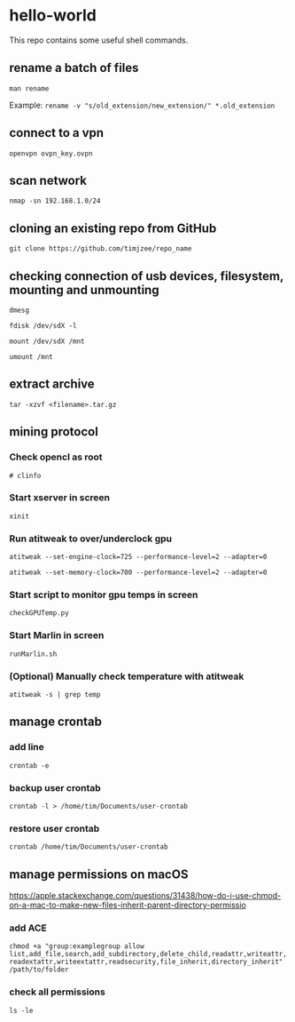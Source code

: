# hello-world

This repo contains some useful shell commands.

## rename a batch of files
`man rename`

Example: `rename -v "s/old_extension/new_extension/" *.old_extension`

## connect to a vpn
`openvpn ovpn_key.ovpn`

## scan network
`nmap -sn 192.168.1.0/24`

## cloning an existing repo from GitHub
`git clone https://github.com/timjzee/repo_name`

## checking connection of usb devices, filesystem, mounting and unmounting
`dmesg`

`fdisk /dev/sdX -l`

`mount /dev/sdX /mnt`

`umount /mnt`

## extract archive
`tar -xzvf <filename>.tar.gz`

## mining protocol
### Check opencl as root
`# clinfo`
### Start xserver in screen
`xinit`
### Run atitweak to over/underclock gpu
`atitweak --set-engine-clock=725 --performance-level=2 --adapter=0`

`atitweak --set-memory-clock=700 --performance-level=2 --adapter=0`
### Start script to monitor gpu temps in screen
`checkGPUTemp.py`
### Start Marlin in screen
`runMarlin.sh`
### (Optional) Manually check temperature with atitweak
`atitweak -s | grep temp`

## manage crontab
### add line
`crontab -e`
### backup user crontab
`crontab -l > /home/tim/Documents/user-crontab`
### restore user crontab
`crontab /home/tim/Documents/user-crontab`

## manage permissions on macOS
https://apple.stackexchange.com/questions/31438/how-do-i-use-chmod-on-a-mac-to-make-new-files-inherit-parent-directory-permissio
### add ACE
`chmod +a "group:examplegroup allow list,add_file,search,add_subdirectory,delete_child,readattr,writeattr,readextattr,writeextattr,readsecurity,file_inherit,directory_inherit" /path/to/folder
`
### check all permissions
`ls -le`
